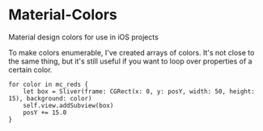 # Material-Colors
Material design colors for use in iOS projects

To make colors enumerable, I've created arrays of colors. It's not close to the same thing, but it's still useful if you want to loop over properties of a certain color. 

```var posY: CGFloat = 50.0
for color in mc_reds {
    let box = Sliver(frame: CGRect(x: 0, y: posY, width: 50, height: 15), background: color)
    self.view.addSubview(box)
    posY += 15.0
}
